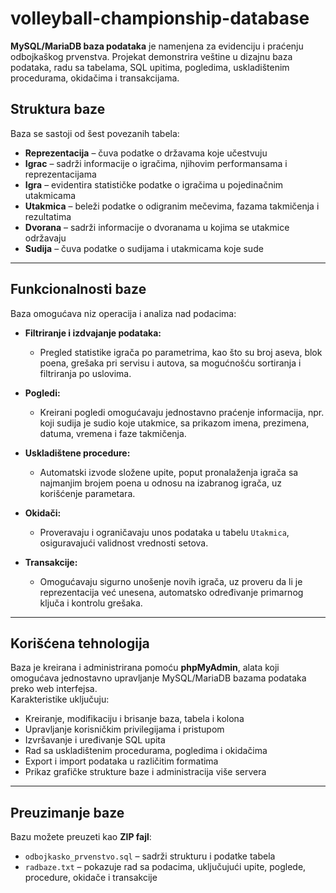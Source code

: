 # volleyball-championship-database

**MySQL/MariaDB baza podataka** je namenjena za evidenciju i praćenju odbojkaškog prvenstva. Projekat demonstrira veštine u dizajnu baza podataka, radu sa tabelama, SQL upitima, pogledima, uskladištenim procedurama, okidačima i transakcijama.

## Struktura baze

Baza se sastoji od šest povezanih tabela:  
- **Reprezentacija** – čuva podatke o državama koje učestvuju  
- **Igrac** – sadrži informacije o igračima, njihovim performansama i reprezentacijama  
- **Igra** – evidentira statističke podatke o igračima u pojedinačnim utakmicama  
- **Utakmica** – beleži podatke o odigranim mečevima, fazama takmičenja i rezultatima  
- **Dvorana** – sadrži informacije o dvoranama u kojima se utakmice održavaju  
- **Sudija** – čuva podatke o sudijama i utakmicama koje sude  

---

## Funkcionalnosti baze

Baza omogućava niz operacija i analiza nad podacima:  

- **Filtriranje i izdvajanje podataka:**  
  - Pregled statistike igrača po parametrima, kao što su broj aseva, blok poena, grešaka pri servisu i autova, sa mogućnošću sortiranja i filtriranja po uslovima.  

- **Pogledi:**  
  - Kreirani pogledi omogućavaju jednostavno praćenje informacija, npr. koji sudija je sudio koje utakmice, sa prikazom imena, prezimena, datuma, vremena i faze takmičenja.  

- **Uskladištene procedure:**  
  - Automatski izvode složene upite, poput pronalaženja igrača sa najmanjim brojem poena u odnosu na izabranog igrača, uz korišćenje parametara.  

- **Okidači:**  
  - Proveravaju i ograničavaju unos podataka u tabelu `Utakmica`, osiguravajući validnost vrednosti setova.  

- **Transakcije:**  
  - Omogućavaju sigurno unošenje novih igrača, uz proveru da li je reprezentacija već unesena, automatsko određivanje primarnog ključa i kontrolu grešaka.  

---

## Korišćena tehnologija

Baza je kreirana i administrirana pomoću **phpMyAdmin**, alata koji omogućava jednostavno upravljanje MySQL/MariaDB bazama podataka preko web interfejsa.  
Karakteristike uključuju:  

- Kreiranje, modifikaciju i brisanje baza, tabela i kolona  
- Upravljanje korisničkim privilegijama i pristupom  
- Izvršavanje i uređivanje SQL upita  
- Rad sa uskladištenim procedurama, pogledima i okidačima  
- Export i import podataka u različitim formatima  
- Prikaz grafičke strukture baze i administracija više servera  

---

## Preuzimanje baze

Bazu možete preuzeti kao **ZIP fajl**:  
- `odbojkasko_prvenstvo.sql` – sadrži strukturu i podatke tabela  
- `radbaze.txt` – pokazuje rad sa podacima, uključujući upite, poglede, procedure, okidače i transakcije  
